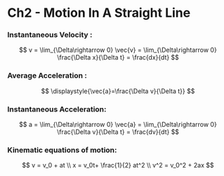 # Ch2 - Motion In A Straight Line



### Instantaneous Velocity :

$$
v = \lim_{\Delta\rightarrow 0} \vec{v} = \lim_{\Delta\rightarrow 0} \frac{\Delta x}{\Delta t} = \frac{dx}{dt}
$$

### Average Acceleration : 

$$
\displaystyle{\vec{a}=\frac{\Delta v}{\Delta t}}
$$

### Instantaneous Acceleration:

$$
a = \lim_{\Delta\rightarrow 0} \vec{a} = \lim_{\Delta\rightarrow 0} \frac{\Delta v}{\Delta t} = \frac{dv}{dt}
$$

### Kinematic equations of motion:

$$
v = v_0 + at \\ x = v_0t+ \frac{1}{2} at^2 \\ v^2 = v_0^2 + 2ax
$$
